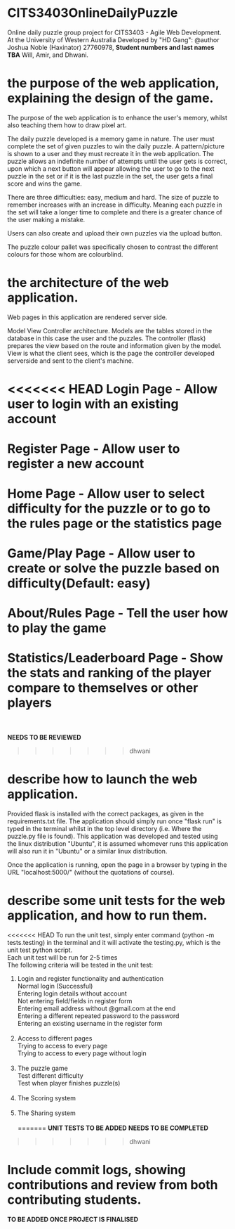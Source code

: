 # CITS3403OnlineDailyPuzzle

Online daily puzzle group project for CITS3403 - Agile Web Development.
At the University of Western Australia
Developed by "HD Gang":
@author
Joshua Noble (Haxinator) 27760978,
**Student numbers and last names TBA**
Will,
Amir,
and Dhwani.

# the purpose of the web application, explaining the design of the game.

The purpose of the web application is to enhance the user's memory, whilst also teaching them how to draw pixel art.

The daily puzzle developed is a memory game in nature. The user must complete the set of given puzzles to win the daily puzzle. A pattern/picture is shown to a user and they must recreate it in the web application. The puzzle allows an indefinite number of attempts until the user gets is correct, upon which a next button will appear allowing the user to go to the next puzzle in the set or if it is the last puzzle in the set, the user gets a final score and wins the game.

There are three difficulties: easy, medium and hard. The size of puzzle to remember increases with an increase in difficulty. Meaning each puzzle in the set will take a longer time to complete and there is a greater chance of the user making a mistake.

Users can also create and upload their own puzzles via the upload button.

The puzzle colour pallet was specifically chosen to contrast the different colours for those whom are colourblind.

# the architecture of the web application.

Web pages in this application are rendered server side.

Model View Controller architecture.
Models are the tables stored in the database in this case the user and the puzzles.
The controller (flask) prepares the view based on the route and information given by the model.
View is what the client sees, which is the page the controller developed serverside and sent to the client's machine.

<<<<<<< HEAD
Login Page - Allow user to login with an existing account <br/><br/>
Register Page - Allow user to register a new account<br/><br/>
Home Page - Allow user to select difficulty for the puzzle or to go to the rules page or the statistics page<br/><br/>
Game/Play Page - Allow user to create or solve the puzzle based on difficulty(Default: easy)<br/><br/>
About/Rules Page - Tell the user how to play the game<br/><br/>
Statistics/Leaderboard Page - Show the stats and ranking of the player compare to themselves or other players<br/><br/>
=======
**NEEDS TO BE REVIEWED**
>>>>>>> dhwani

# describe how to launch the web application.

Provided flask is installed with the correct packages, as given in the requirements.txt file. The application should simply run once "flask run"
is typed in the terminal whilst in the top level directory (i.e. Where the puzzle.py file is found). This application was developed and tested using the linux distribution "Ubuntu", it is assumed whomever runs this application will also run it in "Ubuntu" or a similar linux distribution.

Once the application is running, open the page in a browser by typing in the URL "localhost:5000/" (without the quotations of course).

# describe some unit tests for the web application, and how to run them.

<<<<<<< HEAD
To run the unit test, simply enter command (python -m tests.testing) in the terminal and it will activate the testing.py, which is the unit test python script.<br/>
Each unit test will be run for 2-5 times<br/>
The following criteria will be tested in the unit test:

1. Login and register functionality and authentication <br />
   Normal login (Successful)<br />
   Entering login details without account <br />
   Not entering field/fields in register form <br />
   Entering email address without @gmail.com at the end<br />
   Entering a different repeated password to the password<br />
   Entering an existing username in the register form<br />
   <br/>
2. Access to different pages <br />
   Trying to access to every page<br />
   Trying to access to every page without login<br />
   <br />
3. The puzzle game<br />
   Test different difficulty<br />
   Test when player finishes puzzle(s)<br />
   <br />
4. The Scoring system<br /><br />
5. The Sharing system<br /><br />
=======
**UNIT TESTS TO BE ADDED**
**NEEDS TO BE COMPLETED**
>>>>>>> dhwani

# Include commit logs, showing contributions and review from both contributing students.

**TO BE ADDED ONCE PROJECT IS FINALISED**
